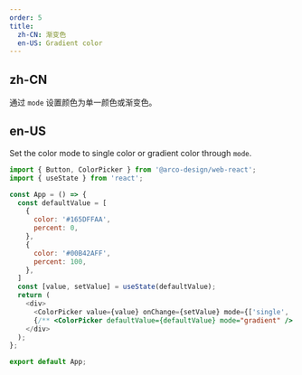 ```yaml
---
order: 5
title:
  zh-CN: 渐变色
  en-US: Gradient color
---
```


## zh-CN

通过 `mode` 设置颜色为单一颜色或渐变色。

## en-US

Set the color mode to single color or gradient color through `mode`.

```js
import { Button, ColorPicker } from '@arco-design/web-react';
import { useState } from 'react';

const App = () => {
  const defaultValue = [
    {
      color: '#165DFFAA',
      percent: 0,
    },
    {
      color: '#00B42AFF',
      percent: 100,
    },
  ]
  const [value, setValue] = useState(defaultValue);
  return (
    <div>
      <ColorPicker value={value} onChange={setValue} mode={['single', 'gradient']} />
      {/** <ColorPicker defaultValue={defaultValue} mode="gradient" /> */}
    </div>
  );
};

export default App;
```
